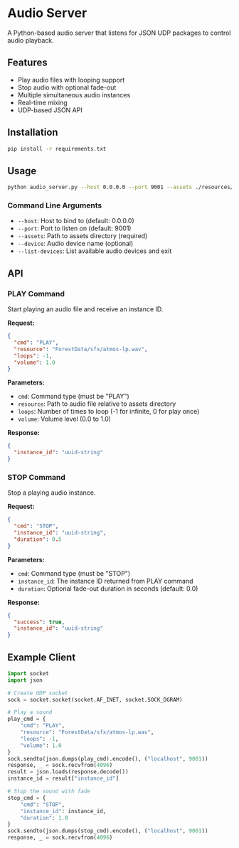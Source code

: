 # Audio Server

A Python-based audio server that listens for JSON UDP packages to control audio playback.

## Features

- Play audio files with looping support
- Stop audio with optional fade-out
- Multiple simultaneous audio instances
- Real-time mixing
- UDP-based JSON API

## Installation

```bash
pip install -r requirements.txt
```

## Usage

```bash
python audio_server.py --host 0.0.0.0 --port 9001 --assets ./resources/ --device "audio_device_name"
```

### Command Line Arguments

- `--host`: Host to bind to (default: 0.0.0.0)
- `--port`: Port to listen on (default: 9001)
- `--assets`: Path to assets directory (required)
- `--device`: Audio device name (optional)
- `--list-devices`: List available audio devices and exit

## API

### PLAY Command

Start playing an audio file and receive an instance ID.

**Request:**
```json
{
  "cmd": "PLAY",
  "resource": "ForestData/sfx/atmos-lp.wav",
  "loops": -1,
  "volume": 1.0
}
```

**Parameters:**
- `cmd`: Command type (must be "PLAY")
- `resource`: Path to audio file relative to assets directory
- `loops`: Number of times to loop (-1 for infinite, 0 for play once)
- `volume`: Volume level (0.0 to 1.0)

**Response:**
```json
{
  "instance_id": "uuid-string"
}
```

### STOP Command

Stop a playing audio instance.

**Request:**
```json
{
  "cmd": "STOP",
  "instance_id": "uuid-string",
  "duration": 0.5
}
```

**Parameters:**
- `cmd`: Command type (must be "STOP")
- `instance_id`: The instance ID returned from PLAY command
- `duration`: Optional fade-out duration in seconds (default: 0.0)

**Response:**
```json
{
  "success": true,
  "instance_id": "uuid-string"
}
```

## Example Client

```python
import socket
import json

# Create UDP socket
sock = socket.socket(socket.AF_INET, socket.SOCK_DGRAM)

# Play a sound
play_cmd = {
    "cmd": "PLAY",
    "resource": "ForestData/sfx/atmos-lp.wav",
    "loops": -1,
    "volume": 1.0
}
sock.sendto(json.dumps(play_cmd).encode(), ("localhost", 9001))
response, _ = sock.recvfrom(4096)
result = json.loads(response.decode())
instance_id = result["instance_id"]

# Stop the sound with fade
stop_cmd = {
    "cmd": "STOP",
    "instance_id": instance_id,
    "duration": 1.0
}
sock.sendto(json.dumps(stop_cmd).encode(), ("localhost", 9001))
response, _ = sock.recvfrom(4096)
```
